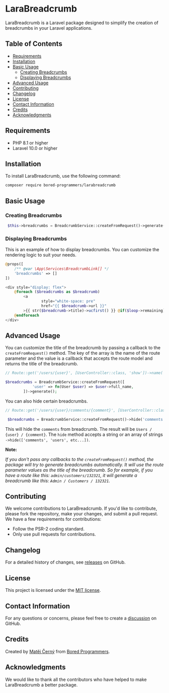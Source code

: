 # LaraBreadcrumb

LaraBreadcrumb is a Laravel package designed to simplify the creation of breadcrumbs in your Laravel applications.

## Table of Contents

- [Requirements](#requirements)
- [Installation](#installation)
- [Basic Usage](#basic-usage)
  - [Creating Breadcrumbs](#creating-breadcrumbs)
  - [Displaying Breadcrumbs](#displaying-breadcrumbs)
- [Advanced Usage](#advanced-usage)
- [Contributing](#contributing)
- [Changelog](#changelog)
- [License](#license)
- [Contact Information](#contact-information)
- [Credits](#credits)
- [Acknowledgments](#acknowledgments)

## Requirements

- PHP 8.1 or higher
- Laravel 10.0 or higher

## Installation

To install LaraBreadcrumb, use the following command:

```bash
composer require bored-programmers/larabreadcrumb
```

## Basic Usage

### Creating Breadcrumbs

```php
 $this->breadcrumbs = BreadcrumbService::createFromRequest()->generate();
```

### Displaying Breadcrumbs

This is an example of how to display breadcrumbs. You can customize the rendering logic to suit your needs.

```php
@props([
    /** @var \App\Services\BreadcrumbLink[] */
    'breadcrumbs' => []
])

<div style="display: flex">
    @foreach ($breadcrumbs as $breadcrumb)
        <a
                style="white-space: pre"
                href="{{ $breadcrumb->url }}"
        >{{ str($breadcrumb->title)->ucfirst() }} @if($loop->remaining)> @endif</a>
    @endforeach
</div>
```

## Advanced Usage

You can customize the title of the breadcrumb by passing a callback to the `createFromRequest()` method.
The key of the array is the name of the route parameter and the value is a callback that accepts the route model and returns the
title of the breadcrumb.

```php
// Route::get('/users/{user}', [UserController::class, 'show'])->name('users.show');

$breadcrumbs = BreadcrumbService::createFromRequest([
            'user' => fn(User $user) => $user->full_name,
        ])->generate();
```

You can also hide certain breadcrumbs.

```php
// Route::get('/users/{user}/comments/{comment}', [UserController::class, 'show'])->name('users.show');

 $breadcrumbs = BreadcrumbService::createFromRequest()->hide('comments')->generate();
```

This will hide the `comments` from breadcrumb. The result will be `Users / {user} / {comment}`.
The `hide` method accepts a string or an array of strings `->hide(['comments', 'users', etc...])`.

__Note:__

_If you don't pass any callbacks to the `createFromRequest()` method, the package will try to generate breadcrumbs
automatically. It will use the route parameter values as the title of the breadcrumb.
So for example, if you have a route like this: `admin/customers/132321`, it will generate a breadcrumb like this:
`Admin / Customers / 132321`._

## Contributing

We welcome contributions to LaraBreadcrumb. If you'd like to contribute, please fork the repository, make your changes,
and
submit a pull request. We have a few requirements for contributions:

- Follow the PSR-2 coding standard.
- Only use pull requests for contributions.

## Changelog

For a detailed history of changes, see [releases](https://github.com/Bored-Programmers/larabreadcrumb/releases) on GitHub.

## License

This project is licensed under the [MIT license](https://github.com/Bored-Programmers/larabreadcrumb/blob/main/LICENSE.md).

## Contact Information

For any questions or concerns, please feel free to create
a [discussion](https://github.com/Bored-Programmers/larabreadcrumb/discussions) on GitHub.

## Credits

Created by [Matěj Černý](https://github.com/LeMatosDeFuk)
from [Bored Programmers](https://github.com/Bored-Programmers).

## Acknowledgments

We would like to thank all the contributors who have helped to make LaraBreadcrumb a better package.
